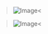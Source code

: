 >![Image](https://github.com/user-attachments/assets/57b57bc9-62e0-41c4-acec-1d37c6acc4d2)<

>![Image](https://github.com/user-attachments/assets/0b2eac00-cdc2-420b-ac0c-ae547ed7e5a8)<
